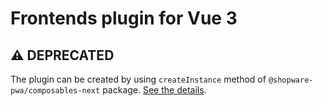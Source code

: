# Frontends plugin for Vue 3

## ⚠️ DEPRECATED

The plugin can be created by using `createInstance` method of `@shopware-pwa/composables-next` package. [See the details](https://www.npmjs.com/package/@shopware-pwa/composables-next).
